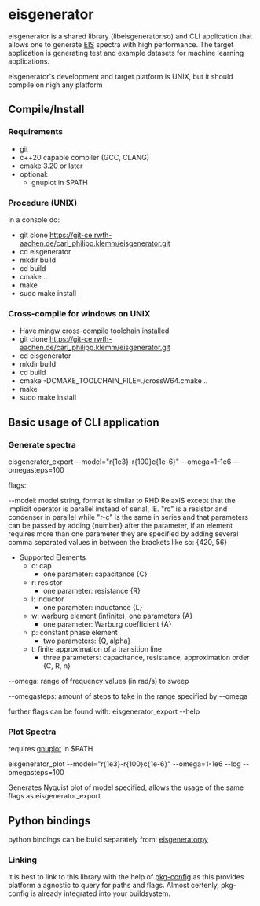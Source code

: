 # eisgenerator

eisgenerator is a shared library (libeisgenerator.so) and CLI application that allows one to generate [EIS](https://de.wikipedia.org/wiki/Impedanzspektroskopie) spectra with high performance.
The target application is generating test and example datasets for machine learning applications.

eisgenerator's development and target platform is UNIX, but it should compile on nigh any platform

## Compile/Install

### Requirements

* git
* c++20 capable compiler (GCC, CLANG)
* cmake 3.20 or later
* optional:
	* gnuplot in $PATH

### Procedure (UNIX)

In a console do:

* git clone https://git-ce.rwth-aachen.de/carl_philipp.klemm/eisgenerator.git
* cd eisgenerator
* mkdir build
* cd build
* cmake ..
* make
* sudo make install

### Cross-compile for windows on UNIX

* Have mingw cross-compile toolchain installed
* git clone https://git-ce.rwth-aachen.de/carl_philipp.klemm/eisgenerator.git
* cd eisgenerator
* mkdir build
* cd build
* cmake -DCMAKE_TOOLCHAIN_FILE=./crossW64.cmake ..
* make
* sudo make install

## Basic usage of CLI application

### Generate spectra

eisgenerator_export --model="r{1e3}-r{100}c{1e-6}" --omega=1-1e6 --omegasteps=100

flags:

--model: model string, format is similar to RHD RelaxIS except that the implicit operator is parallel instead of serial, IE. "rc" is a resistor and condenser in parallel while "r-c" is the same in series and that parameters can be passed by adding {number} after the parameter, if an element requires more than one parameter they are specified by adding several comma separated values in between the brackets like so: {420, 56}

* Supported Elements
	* c: cap
		* one parameter: capacitance {C}
	* r: resistor
		* one parameter: resistance {R}
	* l: inductor
		* one parameter: inductance {L}
	* w: warburg element (infinite), one parameters {A}
		* one parameter: Warburg coefficient {A}
	* p: constant phase element
		* two parameters: {Q, alpha}
	* t: finite approximation of a transition line
		* three parameters: capacitance, resistance, approximation order {C, R, n}

--omega: range of frequency values (in rad/s) to sweep

--omegasteps: amount of steps to take in the range specified by --omega

further flags can be found with: eisgenerator_export --help

### Plot Spectra

requires [gnuplot](http://www.gnuplot.info/) in $PATH

eisgenerator_plot --model="r{1e3}-r{100}c{1e-6}" --omega=1-1e6 --log --omegasteps=100

Generates Nyquist plot of model specified, allows the usage of the same flags as eisgenerator_export

## Python bindings

python bindings can be build separately from: [eisgeneratorpy](https://git-ce.rwth-aachen.de/carl_philipp.klemm/eisgeneraorpy)

### Linking

it is best to link to this library with the help of [pkg-config](https://www.freedesktop.org/wiki/Software/pkg-config/) as this provides platform a agnostic to query for paths and flags. Almost certenly, pkg-config is already integrated into your buildsystem.
